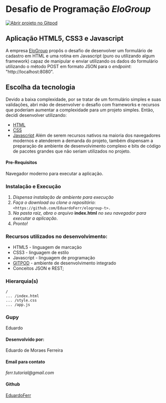 # Desafio de Programação _EloGroup_

[![Abrir projeto no Gitpod](https://gitpod.io/button/open-in-gitpod.svg)](https://gitpod.io/#https://github.com/EduardoFerr/elogroup-t)

## Aplicação HTML5, CSS3 e Javascript

A empresa [EloGroup](https://elogroup.com.br/) propôs o desafio de desenvolver um formulário de cadastro em HTML e uma rotina em Javascript (puro ou utilizando algum framework) capaz de manipular e enviar utilizando os dados do formulário utilizando o método POST em formato JSON para o _endpoint_: "http://localhost:8080". 

## Escolha da tecnologia 

Devido a baixa complexidade, por se tratar de um formulário simples e suas validações, abri mão de desenvolver o desafio com frameworks e recursos que poderiam aumentar a complexidade para um projeto simples. 
Então, decidi desenvolver utilizando:
* [HTML](https://developer.mozilla.org/pt-BR/docs/Web/HTML/HTML5)
* [CSS](https://developer.mozilla.org/pt-BR/docs/Web/CSS)
* [Javascript](https://developer.mozilla.org/pt-BR/docs/Web/JavaScript)
Além de serem recursos nativos na maioria dos navegadores modernos e atenderem a demanda do projeto, também dispensam a preparação de ambiente de desenvolvimento complexo e bits de código de pacotes grandes que não seriam utilizados no projeto.


#### Pre-Requisitos

Navegador moderno para executar a aplicação.

### Instalação e Execução

1. _Dispensa instalação de ambiente para execução_
2. _Faça o download ou clone o repositório_: 
 ```<https://github.com/EduardoFerr/elogroup-t>.```
3. _Na pasta raiz, abra o arquivo_ **index.html** _no seu navegador para executar a aplicação_.
4. _Pronto!_

### Recursos utilizados no desenvolvimento:

* HTML5 - linguagem de marcação
* CSS3 - linguagem de estilo
* Javascript - linguagem de programação
* [GITPOD](https://www.gitpod.io/) - ambiente de desenvolvimento integrado
* Conceitos JSON e REST;

### Hierarquia(s) 
```
/
... /index.html
... /style.css
... /app.js
```

### Gupy
Eduardo

#### Desenvolvido por:
Eduardo de Moraes Ferreira

#### Email para contato
_ferr.tutorial@gmail.com_

#### Github
[EduardoFerr](https://github.com/EduardoFerr/)


